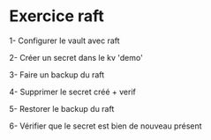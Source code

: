 # Exercice raft

1- Configurer le vault avec raft

2- Créer un secret dans le kv 'demo'

3- Faire un backup du raft

4- Supprimer le secret créé + verif

5- Restorer le backup du raft

6- Vérifier que le secret est bien de nouveau présent

